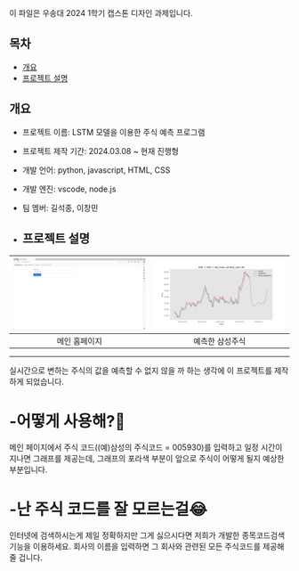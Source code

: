 이 파일은 우송대 2024 1학기 캡스톤 디자인 과제입니다.

## 목차
  - [개요](#개요)
  - [프로젝트 설명](#프로젝트-설명)

## 개요
- 프로젝트 이름: LSTM 모델을 이용한 주식 예측 프로그램
- 프로젝트 제작 기간: 2024.03.08 ~ 현재 진행형
- 개발 언어: python, javascript, HTML, CSS
- 개발 엔진: vscode, node.js
- 팀 멤버: 길석종, 이창민

- ## 프로젝트 설명
|![image](static/mainpage.PNG)|![image](static/Result_005930_20240416003604.png)|
|:---:|:---:|
|메인 홈페이지|예측한 삼성주식|
****
실시간으로 변하는 주식의 값을 예측할 수 없지 않을 까 하는 생각에 이 프로젝트를 제작하게 되었습니다.<br>
# -어떻게 사용해?🤔<br>
메인 페이지에서 주식 코드((예)삼성의 주식코드 = 005930)를 입력하고 일정 시간이 지나면 그래프를 제공는데, 그래프의 포라색 부분이 앞으로 주식이 어떻게 될지 예상한 부분입니다.<br>
# -난 주식 코드를 잘 모르는걸😂<br>
인터넷에 검색하시는게 제일 정확하지만 그게 싫으시다면 저희가 개발한 종목코드검색 기능을 이용하세요. 회사의 이름을 입력하면 그 회사와 관련된 모든 주식코드를 제공해줄 겁니다.
